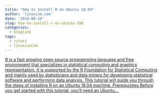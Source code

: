 ```yaml
---
title: "How to Install R on Ubuntu 18.04"
author: 'linuxize.com'
date: '2018-08-19'
slug: how-to-install-r-on-ubuntu-180
categories:
  - bloglink
tags:
  - rstats
  - linuxizecom
---
```


[R is a fast growing open source programming language and free environment that specializes in statistical computing and graphics representation. It is supported by the R Foundation for Statistical Computing and mainly used by statisticians and data miners for developing statistical software and performing data analysis. This tutorial will guide you through the steps of installing R on an Ubuntu 18.04 machine. Prerequisites Before you get started with this tutorial, you'll need an Ubuntu...<click to read more>](https://linuxize.com/post/how-to-install-r-on-ubuntu-18-04/)


